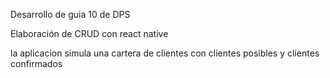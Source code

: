 Desarrollo de guia 10 de DPS

Elaboración de CRUD con react native

la aplicacion simula una cartera de clientes
con clientes posibles y clientes confirmados
